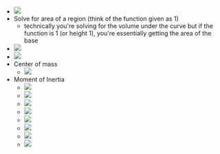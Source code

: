 - ![](https://remnote-user-data.s3.amazonaws.com/82AGS4t2KfNd0NNgPIpb-0xFwpqU_oh3muTETX6FcHnBN97whErC3-ohbN7h1jp7W51hjgKZRrYhnewYxvCSuiQ8fLBaMckPbkjEod_4BZy6JQ0P6cxw4iqC_sovtRX0.png) 
- Solve for area of a region (think of the function given as 1)
    - technically you're solving for the volume under the curve but if the function is 1 (or height 1), you're essentially getting the area of the base
- ![](https://remnote-user-data.s3.amazonaws.com/soLc497sT7QcKCsAyxTJnJLTeOXkf4VZb_tR6xnK_ZwE0RsNlYi4nkCwt37TqKqNbSxfvCpaUZM9N6rIKOfvV_RA0IkWoptzXDqzty1dNG3QMQFhZEWoD1Ph81jzUibE.png) 
- ![](https://remnote-user-data.s3.amazonaws.com/qHp4xMXxC1v3t6nd_5dO-bvdqVLLflAzwNJxZuS20-OkRku2CejA_yx5dPi11eAxTFTT0dxrCR4Qv2e7zU7jzvBEtC-m-XSN8t1n1fqew57qr9ZhTxxH0O8-Tn6Arm2x.png) 
- Center of mass
    - ![](https://remnote-user-data.s3.amazonaws.com/C0in4KW9rg-KU5Sf1InonZdrUV687B6qVlTQjnLVc0g1EL03XazyNfjQ4bwZKZI3U01cA4sSrWhgi1Pdkg1EHJ1Db_yWZ-BjSgt9Sl5rAOI-NvQJ9pne_ZJ7H9FZJrbB.png) 
- Moment of Inertia
    - ![](https://remnote-user-data.s3.amazonaws.com/vT0wvoR4odDPCiuUzsr7vOAjPMNaWQu83F1CMGCYpEwY5YZasMMR4zk40Pujonxio38lz3WbsZOQlIk9Upi7PWrPr6dFE5ImN74QJkb0o19ASnnNT3r2U7LC54jEMiGW.png) 
    - ![](https://remnote-user-data.s3.amazonaws.com/eA7pNnc3zveFMCJofxGZvOVEbhZaa89-0KkfUxZu72QwjjF35omp8RDgRkcPxWqyUeEdIvOcTT_7O15yLFyV8QN4ODC9zdm7hoD6_ojBlvqKuI_o0UIzUcCs-a4J_As5.png) 
    - ![](https://remnote-user-data.s3.amazonaws.com/QUhNR1-D_lrXZJwXWuBZMxxDQFUGQxXORUA5TOGS6TTbzHWK79aVMeHGU7kHc60fXNdOKdrkplN4EivvXbAR0jTlr_LHrlIM6yo5v6jfwHLWsY6y6vtB_5zUAdKsapJJ.png) 
    - ![](https://remnote-user-data.s3.amazonaws.com/YAxUbU9uc9cq18IxIfviF-p4qtRmDVVUZYM9iNig5UVpubGfgJcnqz27btP2qGBaeUtICk8AYwyU4vbkn4DraUABkl_aP8HgekWp4tSpOEs3-IrCm1k2Gj1CMwAq27X6.png) 
    - ![](https://remnote-user-data.s3.amazonaws.com/btVPd6c_wBFz-z29PaMqqo4iMBGvgiEntTt-j4ENa1cls-vE2h5FjtsSA9K9WycGqUXUWwOr224G9OezwFFUGiMKGybDQlopzGDRgyuLvDNa-YCvyCIDAA9gBnDY8LzD.png) 
    - ![](https://remnote-user-data.s3.amazonaws.com/RHB-v0TNDraWleoY_qAlvpedkfn3zci0wQnbbNazGujUCSZttBqNX7MJVceJd64VkhVP-pCwYZabYtEmBTLRY2TvhyEPHxVx_9HmezWSOFWz3EziFgls-NB3K5f3ywx8.png) 
    - ![](https://remnote-user-data.s3.amazonaws.com/FMGR8ceFMljl8fB9uzj7qHDnE0Tb7ZEchMtmfWiG4UXnAbas0tQXw1rIcj9XimpO1K867MUMydQzCoRPBFxSMfN3_NvV0n_jskfAsGE3hG3xtItLYeBKvb2z1pOUt7ge.png)
    - ![](https://remnote-user-data.s3.amazonaws.com/JLRgY-Ih1C9PuVc0Wdkw3f9_EaRRFvP_CyPIkLQU0jf_8JAYbeFqEcxBkjy4rcWuAN16gnIWZVDhxv6MJjmnifuNjw42biYAwxfdXhSLytsLennWjGerVDanmh-HzP4G.png) 
